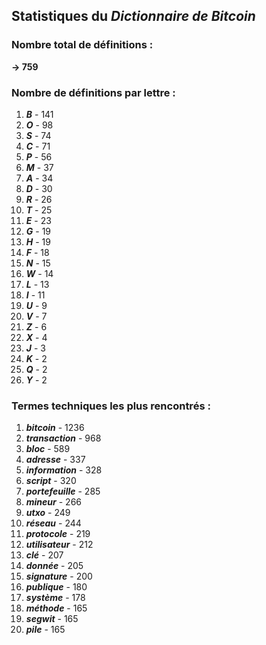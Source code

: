 ## Statistiques du *Dictionnaire de Bitcoin*

### Nombre total de définitions : 
**-> 759**

### Nombre de définitions par lettre :
1. ***B*** - 141
2. ***O*** - 98
3. ***S*** - 74
4. ***C*** - 71
5. ***P*** - 56
6. ***M*** - 37
7. ***A*** - 34
8. ***D*** - 30
9. ***R*** - 26
10. ***T*** - 25
11. ***E*** - 23
12. ***G*** - 19
13. ***H*** - 19
14. ***F*** - 18
15. ***N*** - 15
16. ***W*** - 14
17. ***L*** - 13
18. ***I*** - 11
19. ***U*** - 9
20. ***V*** - 7
21. ***Z*** - 6
22. ***X*** - 4
23. ***J*** - 3
24. ***K*** - 2
25. ***Q*** - 2
26. ***Y*** - 2

### Termes techniques les plus rencontrés :
1. ***bitcoin*** - 1236
2. ***transaction*** - 968
3. ***bloc*** - 589
4. ***adresse*** - 337
5. ***information*** - 328
6. ***script*** - 320
7. ***portefeuille*** - 285
8. ***mineur*** - 266
9. ***utxo*** - 249
10. ***réseau*** - 244
11. ***protocole*** - 219
12. ***utilisateur*** - 212
13. ***clé*** - 207
14. ***donnée*** - 205
15. ***signature*** - 200
16. ***publique*** - 180
17. ***système*** - 178
18. ***méthode*** - 165
19. ***segwit*** - 165
20. ***pile*** - 165
